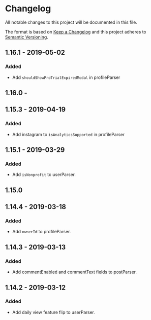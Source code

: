 # Changelog
All notable changes to this project will be documented in this file.

The format is based on [Keep a Changelog](http://keepachangelog.com/en/1.0.0/)
and this project adheres to [Semantic Versioning](http://semver.org/spec/v2.0.0.html).

## 1.16.1 - 2019-05-02
### Added
- Add `shouldShowProTrialExpiredModal` in profileParser

## 1.16.0 -

## 1.15.3 - 2019-04-19
### Added
- Add instagram to `isAnalyticsSupported` in profileParser

## 1.15.1 - 2019-03-29
### Added
- Add `isNonprofit` to userParser.

## 1.15.0

## 1.14.4 - 2019-03-18
### Added
- Add `ownerId` to profileParser.

## 1.14.3 - 2019-03-13
### Added
- Add commentEnabled and commentText fields to postParser.

## 1.14.2 - 2019-03-12
### Added
- Add daily view feature flip to userParser.
